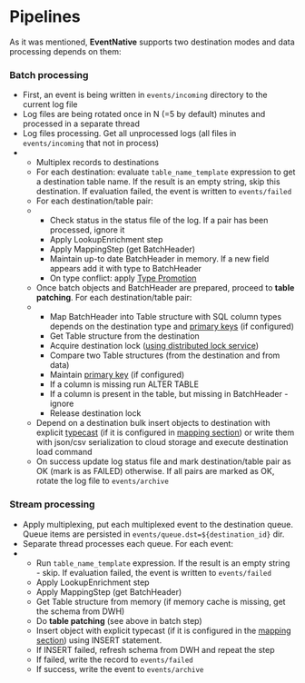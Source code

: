 # Pipelines

As it was mentioned, **EventNative** supports two destination modes and data processing depends on them:

### Batch processing

* First, an event is being written in `events/incoming` directory to the current log file
* Log files are being rotated once in N (=5 by default) minutes and processed in a separate thread
* Log files processing. Get all unprocessed logs (all files in `events/incoming` that not in process)
* * Multiplex records to destinations
  * For each destination: evaluate `table_name_template` expression to get a destination table name. If the result is an empty string, skip this destination. If evaluation failed, the event is written to `events/failed`
  * For each destination/table pair:
  * * Check status in the status file of the log. If a pair has been processed, ignore it
    * Apply LookupEnrichment step 
    * Apply MappingStep (get BatchHeader)
    * Maintain up-to date BatchHeader in memory. If a new field appears add it with type to BatchHeader
    * On type conflict: apply [Type Promotion](/docs/other-features/typecast#from-input-data)
  * Once batch objects and BatchHeader are prepared, proceed to **table patching**. For each destination/table pair:
  * * Map BatchHeader into Table structure with SQL column types depends on the destination type and [primary keys](/docs/configuration/primary-keys-configuration) (if configured)
    * Get Table structure from the destination
    * Acquire destination lock ([using distributed lock service](/docs/other-features/scaling-eventnative#coordination))
    * Compare two Table structures (from the destination and from data)
    * Maintain [primary key](/docs/configuration/primary-keys-configuration) (if configured)
    * If a column is missing run ALTER TABLE
    * If a column is present in the table, but missing in BatchHeader - ignore
    * Release destination lock
  * Depend on a destination bulk insert objects to destination with explicit [typecast](/docs/other-features/typecast) (if it is configured in [mapping section](/docs/configuration/schema-and-mappings#configuration)) or write them with json/csv serialization to cloud storage and execute destination load command
  * On success update log status file and mark destination/table pair as OK (mark is as FAILED) otherwise. If all pairs are marked as OK, rotate the log file to `events/archive`

### Stream processing

* Apply multiplexing, put each multiplexed event to the destination queue. Queue items are persisted in `events/queue.dst=${destination_id}` dir.
* Separate thread processes each queue. For each event:
* * Run `table_name_template` expression. If the result is an empty string - skip. If evaluation failed, the event is written to `events/failed`
  * Apply LookupEnrichment step  
  * Apply MappingStep (get BatchHeader)
  * Get Table structure from memory (if memory cache is missing, get the schema from DWH)
  * Do **table patching** (see above in batch step)
  * Insert object with explicit typecast (if it is configured in the [mapping section](/docs/configuration/schema-and-mappings)) using INSERT statement.
  * If INSERT failed, refresh schema from DWH and repeat the step
  * If failed, write the record to `events/failed`
  * If success, write the event to `events/archive`